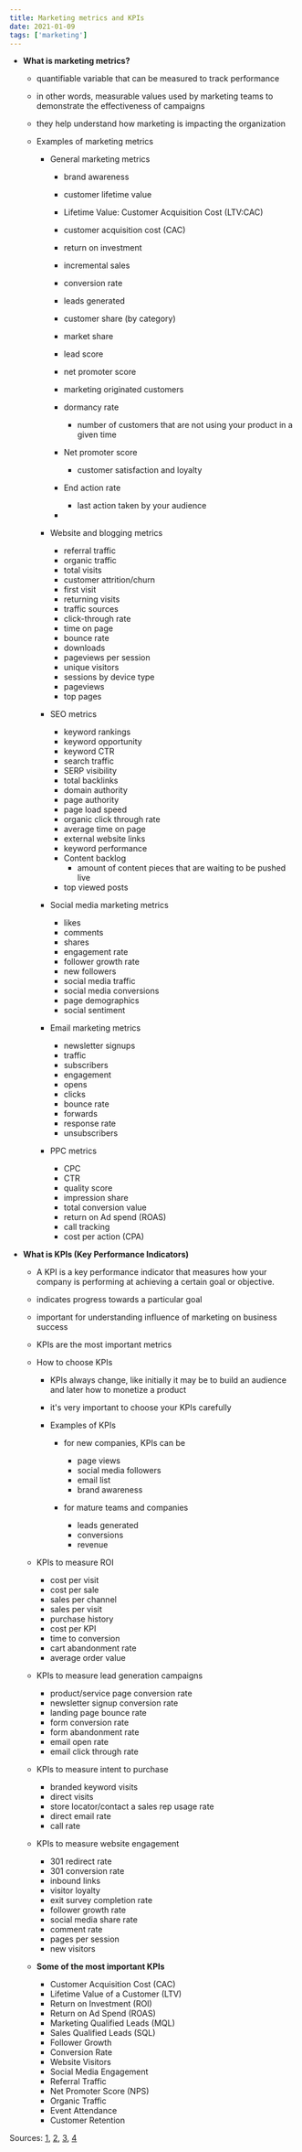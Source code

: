 ```yaml
---
title: Marketing metrics and KPIs
date: 2021-01-09
tags: ['marketing']
---
```


- **What is marketing metrics?**

    - quantifiable variable that can be measured to track performance
    - in other words, measurable values used by marketing teams to demonstrate the effectiveness of campaigns
    - they help understand how marketing is impacting the organization
    
    - Examples of marketing metrics

        - General marketing metrics

            - brand awareness
            - customer lifetime value
            - Lifetime Value: Customer Acquisition Cost (LTV:CAC)
            - customer acquisition cost (CAC)
            - return on investment
            - incremental sales
            - conversion rate
            - leads generated
            - customer share (by category)
            - market share
            - lead score
            - net promoter score
            - marketing originated customers
            - dormancy rate

                - number of customers that are not using your product in a given time

            - Net promoter score
                - customer satisfaction and loyalty
            
            - End action rate
                - last action taken by your audience

            - 

        - Website and blogging metrics

            - referral traffic
            - organic traffic
            - total visits
            - customer attrition/churn
            - first visit
            - returning visits
            - traffic sources
            - click-through rate
            - time on page
            - bounce rate
            - downloads
            - pageviews per session
            - unique visitors
            - sessions by device type
            - pageviews
            - top pages
        
        - SEO metrics

            - keyword rankings
            - keyword opportunity
            - keyword CTR
            - search traffic
            - SERP visibility
            - total backlinks
            - domain authority
            - page authority
            - page load speed
            - organic click through rate
            - average time on page
            - external website links
            - keyword performance
            - Content backlog
                - amount of content pieces that are waiting to be pushed live
            - top viewed posts

        - Social media marketing metrics
            
            - likes
            - comments
            - shares
            - engagement rate
            - follower growth rate
            - new followers
            - social media traffic
            - social media conversions
            - page demographics
            - social sentiment

        - Email marketing metrics

            - newsletter signups
            - traffic
            - subscribers
            - engagement
            - opens
            - clicks
            - bounce rate
            - forwards
            - response rate
            - unsubscribers

        - PPC metrics

            - CPC
            - CTR
            - quality score
            - impression share
            - total conversion value
            - return on Ad spend (ROAS)
            - call tracking
            - cost per action (CPA)


- **What is KPIs (Key Performance Indicators)**

    - A KPI is a key performance indicator that measures how your company is performing at achieving a certain goal or objective.
    - indicates progress towards a particular goal
    - important for understanding influence of marketing on business success
    - KPIs are the most important metrics

    - How to choose KPIs

        - KPIs always change, like initially it may be to build an audience and later how to monetize a product
        - it's very important to choose your KPIs carefully
        
        - Examples of KPIs
            
            - for new companies, KPIs can be

                - page views
                - social media followers
                - email list
                - brand awareness

            - for mature teams and companies

                - leads generated
                - conversions
                - revenue
    
    - KPIs to measure ROI

        - cost per visit
        - cost per sale
        - sales per channel
        - sales per visit
        - purchase history
        - cost per KPI
        - time to conversion
        - cart abandonment rate
        - average order value
        
    - KPIs to measure lead generation campaigns

        - product/service page conversion rate
        - newsletter signup conversion rate
        - landing page bounce rate
        - form conversion rate
        - form abandonment rate
        - email open rate
        - email click through rate
        
    - KPIs to measure intent to purchase

        - branded keyword visits
        - direct visits
        - store locator/contact a sales rep usage rate
        - direct email rate
        - call rate
        
    - KPIs to measure website engagement

        - 301 redirect rate
        - 301 conversion rate
        - inbound links
        - visitor loyalty
        - exit survey completion rate
        - follower growth rate
        - social media share rate
        - comment rate
        - pages per session
        - new visitors
    
    - **Some of the most important KPIs**

        - Customer Acquisition Cost (CAC)
        - Lifetime Value of a Customer (LTV)
        - Return on Investment (ROI)
        - Return on Ad Spend (ROAS)
        - Marketing Qualified Leads (MQL)
        - Sales Qualified Leads (SQL)
        - Follower Growth
        - Conversion Rate
        - Website Visitors
        - Social Media Engagement
        - Referral Traffic
        - Net Promoter Score (NPS)
        - Organic Traffic
        - Event Attendance
        - Customer Retention

Sources: [1](https://coschedule.com/marketing-strategy/marketing-metrics-kpis/), [2](https://www.klipfolio.com/resources/kpi-examples/marketing), [3](https://webris.org/marketing-kpis/), [4](https://blog.hubspot.com/marketing/marketing-key-performance-indicators)